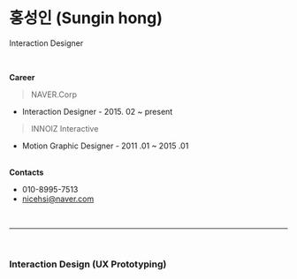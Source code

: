 


# 홍성인 (Sungin hong)

Interaction Designer

<br>

**Career**
> NAVER.Corp 
- Interaction Designer - 2015. 02 ~ present

> INNOIZ Interactive
- Motion Graphic Designer - 2011 .01 ~ 2015 .01
<br><br>

**Contacts**
- 010-8995-7513
- nicehsi@naver.com

<br>

___________

<br>

### **Interaction Design (UX Prototyping)**
